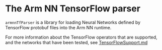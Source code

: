 # The Arm NN TensorFlow parser

`armnnTfParser` is a library for loading Neural Networks defined by TensorFlow protobuf files into the Arm NN runtime.

For more information about the TensorFlow operators that are supported, and the networks that have been tested, see [TensorFlowSupport.md](./TensorFlowSupport.md)